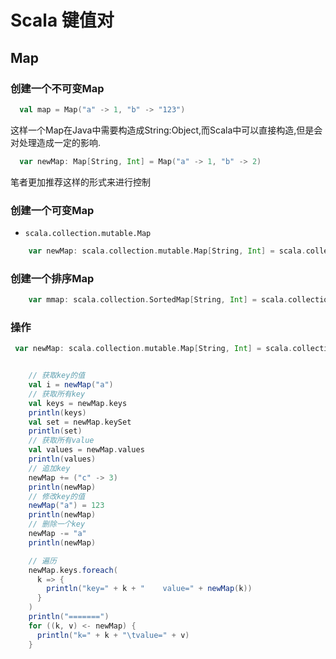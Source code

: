 # Scala 键值对
## Map
### 创建一个不可变Map
```scala
  val map = Map("a" -> 1, "b" -> "123")
```
这样一个Map在Java中需要构造成String:Object,而Scala中可以直接构造,但是会对处理造成一定的影响.
```scala
  var newMap: Map[String, Int] = Map("a" -> 1, "b" -> 2)
```
笔者更加推荐这样的形式来进行控制

### 创建一个可变Map
- `scala.collection.mutable.Map`
```scala
    var newMap: scala.collection.mutable.Map[String, Int] = scala.collection.mutable.Map("a" -> 1, "b" -> 2)
```

### 创建一个排序Map
```scala
    var mmap: scala.collection.SortedMap[String, Int] = scala.collection.SortedMap("a" -> 1)
```

### 操作
```scala
 var newMap: scala.collection.mutable.Map[String, Int] = scala.collection.mutable.Map("a" -> 1, "b" -> 2)


    // 获取key的值
    val i = newMap("a")
    // 获取所有key
    val keys = newMap.keys
    println(keys)
    val set = newMap.keySet
    println(set)
    // 获取所有value
    val values = newMap.values
    println(values)
    // 追加key
    newMap += ("c" -> 3)
    println(newMap)
    // 修改key的值
    newMap("a") = 123
    println(newMap)
    // 删除一个key
    newMap -= "a"
    println(newMap)

    // 遍历
    newMap.keys.foreach(
      k => {
        println("key=" + k + "    value=" + newMap(k))
      }
    )
    println("=======")
    for ((k, v) <- newMap) {
      println("k=" + k + "\tvalue=" + v)
    }

```